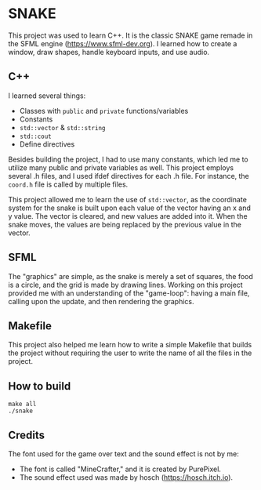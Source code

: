 # SNAKE

This project was used to learn C++. It is the classic SNAKE game remade in the SFML engine (https://www.sfml-dev.org). I learned how to create a window, draw shapes, handle keyboard inputs, and use audio.

## C++

I learned several things:

- Classes with `public` and `private` functions/variables
- Constants
- `std::vector` & `std::string`
- `std::cout`
- Define directives

Besides building the project, I had to use many constants, which led me to utilize many public and private variables as well. This project employs several .h files, and I used ifdef directives for each .h file. For instance, the `coord.h` file is called by multiple files.

This project allowed me to learn the use of `std::vector`, as the coordinate system for the snake is built upon each value of the vector having an x and y value. The vector is cleared, and new values are added into it. When the snake moves, the values are being replaced by the previous value in the vector.

## SFML

The "graphics" are simple, as the snake is merely a set of squares, the food is a circle, and the grid is made by drawing lines. Working on this project provided me with an understanding of the "game-loop": having a main file, calling upon the update, and then rendering the graphics.

## Makefile

This project also helped me learn how to write a simple Makefile that builds the project without requiring the user to write the name of all the files in the project.

## How to build

```
make all
./snake
```

## Credits

The font used for the game over text and the sound effect is not by me:

- The font is called "MineCrafter," and it is created by PurePixel.
- The sound effect used was made by hosch (https://hosch.itch.io).
